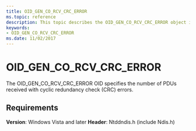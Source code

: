 ```yaml
---
title: OID_GEN_CO_RCV_CRC_ERROR
ms.topic: reference
description: This topic describes the OID_GEN_CO_RCV_CRC_ERROR object identifier (OID).
keywords:
- OID_GEN_CO_RCV_CRC_ERROR
ms.date: 11/02/2017
---
```


# OID_GEN_CO_RCV_CRC_ERROR

The OID_GEN_CO_RCV_CRC_ERROR OID specifies the number of PDUs received with cyclic redundancy check (CRC) errors.

## Requirements

**Version**: Windows Vista and later
**Header**: Ntddndis.h (include Ndis.h)

